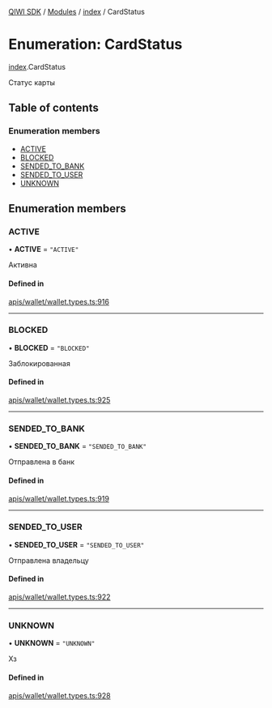 [QIWI SDK](../README.md) / [Modules](../modules.md) / [index](../modules/index.md) / CardStatus

# Enumeration: CardStatus

[index](../modules/index.md).CardStatus

Статус карты

## Table of contents

### Enumeration members

- [ACTIVE](index.CardStatus.md#active)
- [BLOCKED](index.CardStatus.md#blocked)
- [SENDED\_TO\_BANK](index.CardStatus.md#sended_to_bank)
- [SENDED\_TO\_USER](index.CardStatus.md#sended_to_user)
- [UNKNOWN](index.CardStatus.md#unknown)

## Enumeration members

### ACTIVE

• **ACTIVE** = `"ACTIVE"`

Активна

#### Defined in

[apis/wallet/wallet.types.ts:916](https://github.com/AlexXanderGrib/node-qiwi-sdk/blob/8834c22/src/apis/wallet/wallet.types.ts#L916)

___

### BLOCKED

• **BLOCKED** = `"BLOCKED"`

Заблокированная

#### Defined in

[apis/wallet/wallet.types.ts:925](https://github.com/AlexXanderGrib/node-qiwi-sdk/blob/8834c22/src/apis/wallet/wallet.types.ts#L925)

___

### SENDED\_TO\_BANK

• **SENDED\_TO\_BANK** = `"SENDED_TO_BANK"`

Отправлена в банк

#### Defined in

[apis/wallet/wallet.types.ts:919](https://github.com/AlexXanderGrib/node-qiwi-sdk/blob/8834c22/src/apis/wallet/wallet.types.ts#L919)

___

### SENDED\_TO\_USER

• **SENDED\_TO\_USER** = `"SENDED_TO_USER"`

Отправлена владельцу

#### Defined in

[apis/wallet/wallet.types.ts:922](https://github.com/AlexXanderGrib/node-qiwi-sdk/blob/8834c22/src/apis/wallet/wallet.types.ts#L922)

___

### UNKNOWN

• **UNKNOWN** = `"UNKNOWN"`

Хз

#### Defined in

[apis/wallet/wallet.types.ts:928](https://github.com/AlexXanderGrib/node-qiwi-sdk/blob/8834c22/src/apis/wallet/wallet.types.ts#L928)
